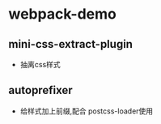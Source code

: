 # webpack-demo

## mini-css-extract-plugin
- 抽离css样式

## autoprefixer 
- 给样式加上前缀,配合 postcss-loader使用